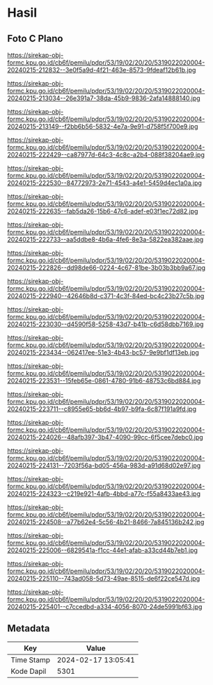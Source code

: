 # Hasil

## Foto C Plano

https://sirekap-obj-formc.kpu.go.id/cb6f/pemilu/pdpr/53/19/02/20/20/5319022020004-20240215-212832--3e0f5a9d-4f21-463e-8573-9fdeaf12b61b.jpg

https://sirekap-obj-formc.kpu.go.id/cb6f/pemilu/pdpr/53/19/02/20/20/5319022020004-20240215-213034--26e391a7-38da-45b9-9836-2afa14888140.jpg

https://sirekap-obj-formc.kpu.go.id/cb6f/pemilu/pdpr/53/19/02/20/20/5319022020004-20240215-213149--f2bb6b56-5832-4e7a-9e91-d758f5f700e9.jpg

https://sirekap-obj-formc.kpu.go.id/cb6f/pemilu/pdpr/53/19/02/20/20/5319022020004-20240215-222429--ca87977d-64c3-4c8c-a2b4-088f38204ae9.jpg

https://sirekap-obj-formc.kpu.go.id/cb6f/pemilu/pdpr/53/19/02/20/20/5319022020004-20240215-222530--84772973-2e71-4543-a4e1-5459d4ec1a0a.jpg

https://sirekap-obj-formc.kpu.go.id/cb6f/pemilu/pdpr/53/19/02/20/20/5319022020004-20240215-222635--fab5da26-15b6-47c6-adef-e03f1ec72d82.jpg

https://sirekap-obj-formc.kpu.go.id/cb6f/pemilu/pdpr/53/19/02/20/20/5319022020004-20240215-222733--aa5ddbe8-4b6a-4fe6-8e3a-5822ea382aae.jpg

https://sirekap-obj-formc.kpu.go.id/cb6f/pemilu/pdpr/53/19/02/20/20/5319022020004-20240215-222826--dd98de66-0224-4c67-81be-3b03b3bb9a67.jpg

https://sirekap-obj-formc.kpu.go.id/cb6f/pemilu/pdpr/53/19/02/20/20/5319022020004-20240215-222940--42646b8d-c371-4c3f-84ed-bc4c23b27c5b.jpg

https://sirekap-obj-formc.kpu.go.id/cb6f/pemilu/pdpr/53/19/02/20/20/5319022020004-20240215-223030--d4590f58-5258-43d7-b41b-c6d58dbb7169.jpg

https://sirekap-obj-formc.kpu.go.id/cb6f/pemilu/pdpr/53/19/02/20/20/5319022020004-20240215-223434--062417ee-51e3-4b43-bc57-9e9bf1df13eb.jpg

https://sirekap-obj-formc.kpu.go.id/cb6f/pemilu/pdpr/53/19/02/20/20/5319022020004-20240215-223531--15feb65e-0861-4780-91b6-48753c6bd884.jpg

https://sirekap-obj-formc.kpu.go.id/cb6f/pemilu/pdpr/53/19/02/20/20/5319022020004-20240215-223711--c8955e65-bb6d-4b97-b9fa-6c87f191a9fd.jpg

https://sirekap-obj-formc.kpu.go.id/cb6f/pemilu/pdpr/53/19/02/20/20/5319022020004-20240215-224026--48afb397-3b47-4090-99cc-6f5cee7debc0.jpg

https://sirekap-obj-formc.kpu.go.id/cb6f/pemilu/pdpr/53/19/02/20/20/5319022020004-20240215-224131--7203f56a-bd05-456a-983d-a91d68d02e97.jpg

https://sirekap-obj-formc.kpu.go.id/cb6f/pemilu/pdpr/53/19/02/20/20/5319022020004-20240215-224323--c219e921-4afb-4bbd-a77c-f55a8433ae43.jpg

https://sirekap-obj-formc.kpu.go.id/cb6f/pemilu/pdpr/53/19/02/20/20/5319022020004-20240215-224508--a77b62e4-5c56-4b21-8466-7a845136b242.jpg

https://sirekap-obj-formc.kpu.go.id/cb6f/pemilu/pdpr/53/19/02/20/20/5319022020004-20240215-225006--6829541a-f1cc-44e1-afab-a33cd44b7eb1.jpg

https://sirekap-obj-formc.kpu.go.id/cb6f/pemilu/pdpr/53/19/02/20/20/5319022020004-20240215-225110--743ad058-5d73-49ae-8515-de6f22ce547d.jpg

https://sirekap-obj-formc.kpu.go.id/cb6f/pemilu/pdpr/53/19/02/20/20/5319022020004-20240215-225401--c7ccedbd-a334-4056-8070-24de5991bf63.jpg


## Metadata

| Key        | Value               |
| ---------- | ------------------- |
| Time Stamp | 2024-02-17 13:05:41 |
| Kode Dapil | 5301                |



